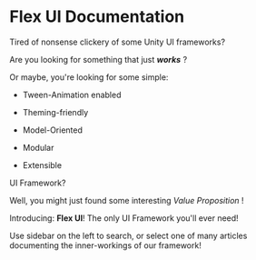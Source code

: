 # Flex UI Documentation

Tired of nonsense clickery of some Unity UI frameworks? 

Are you looking for something that just ***works*** ?

Or maybe, you're looking for some simple:

- Tween-Animation enabled

- Theming-friendly

- Model-Oriented

- Modular

- Extensible

UI Framework?

Well, you might just found some interesting *Value Proposition* !

Introducing: **Flex UI**! The only UI Framework you'll ever need!

Use sidebar on the left to search, or select one of many articles documenting the inner-workings of our framework!
